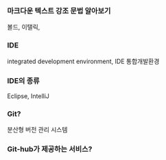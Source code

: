 ### 마크다운 텍스트 강조 문법 알아보기
볼드, 이탤릭, 

### IDE
integrated development environment, IDE
통합개발환경

### IDE의 종류
Eclipse, IntelliJ

### Git?
분산형 버전 관리 시스템

### Git-hub가 제공하는 서비스?